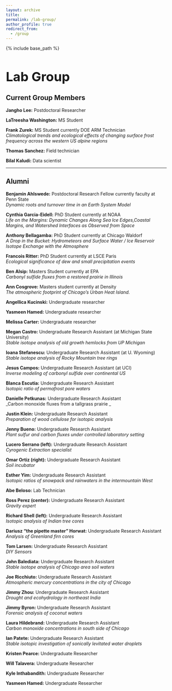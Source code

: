 ```yaml
---
layout: archive
title:
permalink: /lab-group/
author_profile: true
redirect_from:
  - /group
---
```


{% include base_path %}

<h1 style="font-size: 40px; font-weight: bold; margin-bottom: 0.5em;">Lab Group</h1>

## Current Group Members

**Jangho Lee:** Postdoctoral Researcher<br>

**LaTreesha Washington:** MS Student<br>

**Frank Zurek:** MS Student currently DOE ARM Technician<br>
_Climatological trends and ecological effects of changing surface frost frequency across the western US alpine regions_

**Thomas Sanchez:** Field technician<br>

**Bilal Kaludi:** Data scientist<br>


---

## Alumni

**Benjamin Ahlswede:** Postdoctoral Research Fellow currently faculty at Penn State<br>
_Dynamic roots and turnover time in an Earth System Model_

**Cynthia Garcia-Eidell:** PhD Student currently at NOAA<br>
_Life on the Margins: Dynamic Changes Along Sea Ice Edges,Coastal Margins, and Watershed Interfaces as Observed from Space_<br>

**Anthony Bellagamba:** PhD Student currently at Chicago Waldorf<br>
_A Drop in the Bucket: Hydrometeors and Surface Water / Ice Reservoir Isotope Exchange with the Atmosphere_<br>

**Francois Ritter:** PhD Student currently at LSCE Paris<br>
_Ecological significance of dew and small precipitation events_<br>

**Ben Alsip:** Masters Student currently at EPA<br>
_Carbonyl sulfide fluxes from a restored prairie in Illinois_<br>

**Ann Cosgrove:** Masters student currently at Density<br>
_The atmospheric footprint of Chicago’s Urban Heat Island._<br>

**Angellica Kucinski:** Undergraduate researcher

**Yasmeen Hamed:** Undergraduate researcher

**Melissa Carter:** Undergraduate researcher

**Megan Castro:** Undergraduate Research Assistant (at Michigan State University)<br>
_Stable isotope analysis of old growth hemlocks from UP Michigan_

**Ioana Stefanescu:** Undergraduate Research Assistant (at U. Wyoming)<br>
_Stable isotope analysis of Rocky Mountain tree rings_<br>

**Jesus Campos:** Undergraduate Research Assistant (at UCI)<br>
_Inverse modeling of carbonyl sulfide over continental US_<br>

**Blanca Escutia:** Undergraduate Research Assistant<br>
_Isotopic ratio of permafrost pore waters_<br>

**Danielle Petkunas:** Undergraduate Research Assistant<br>
_Carbon monoxide fluxes from a tallgrass prairie _<br>

**Justin Klein:** Undergraduate Research Assistant<br>
_Preparation of wood cellulose for isotopic analysis_<br>

**Jenny Bueno:** Undergraduate Research Assistant<br>
_Plant sulfur and carbon fluxes under controlled laboratory setting_<br>

**Lucero Serrano (left):** Undergraduate Research Assistant<br>
_Cyrogenic Extraction specialist_<br>

**Omar Ortiz (right):** Undergraduate Research Assistant<br>
_Soil incubator_<br>

**Esther Yim:** Undergraduate Research Assistant<br>
_Isotopic ratios of snowpack and rainwaters in the intermountain West_<br>

**Abe Beloso:** Lab Technician<br>

**Ross Perez (center):** Undergraduate Research Assistant<br>
_Gravity expert_<br>

**Richard Shell (left):** Undergraduate Research Assistant<br>
_Isotopic analysis of Indian tree cores_<br>

**Dariusz “the pipette master” Horwat:** Undergraduate Research Assistant<br>
_Analysis of Greenland firn cores_<br>

**Tom Larsen:** Undergraduate Research Assistant<br>
_DIY Sensors_<br>

**John Balediata:** Undergraduate Research Assistant<br>
_Stable isotope analysis of Chicago area soil waters_<br>

**Joe Ricchiuto:** Undergraduate Research Assistant<br>
_Atmospheric mercury concentrations in the city of Chicago_<br>

**Jimmy Zhou:** Undergraduate Research Assistant<br>
_Drought and ecohydrology in northeast India_<br>

**Jimmy Byron:** Undergraduate Research Assistant<br>
_Forensic analysis of coconut waters_<br>

**Laura Hildebrand:** Undergraduate Research Assistant<br>
_Carbon monoxide concentrations in south side of Chicago_<br>

**Ian Patete:** Undergraduate Research Assistant<br>
_Stable isotopic investigation of sonically levitated water droplets_<br>

**Kristen Pearce:** Undergraduate Researcher<br>

**Will Talavera:** Undergraduate Researcher<br>

**Kyle Inthabandith:** Undergraduate Researcher<br>

**Yasmeen Hamed:** Undergraduate Researcher<br>
